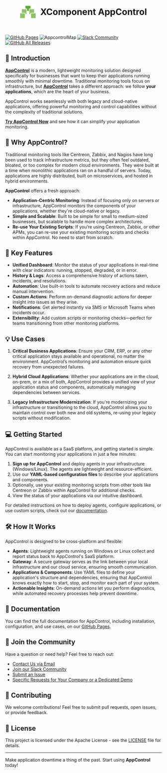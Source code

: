 <div style="display: flex; justify-content: center; align-items: center;">
  <img src="docs/en/logo.svg" alt="AppControl Logo" style="width: 50px; height: auto; margin-right: 15px;" />
  <h1 style="margin: 0;">XComponent AppControl</h1>
</div>
<br/>
<br/>

[![GitHub Pages](https://img.shields.io/badge/GitHub%20Pages-Live-brightgreen)](https://xcomponent.github.io/appcontrol-documentation/)
![AppcontrolMap](https://appcontrol.xcomponent.com/core/api/badge?applicationName=GITHUB_DOCUMENTATION,v1@invivoo)
[![Slack Community](https://slack.xcomponent.com/badge.svg)](http://slack.xcomponent.com/)
[![GitHub All Releases](https://img.shields.io/github/downloads/xcomponent/appcontrol-documentation/total.svg)](https://github.com/xcomponent/appcontrol-documentation/releases)

## 🚀 Introduction

**[AppControl](https://appcontrol.xcomponent.com)** is a modern, lightweight monitoring solution designed specifically for businesses that want to keep their applications running smoothly with minimal downtime. Traditional monitoring tools focus on infrastructure, but **[AppControl](https://appcontrol.xcomponent.com)** takes a different approach: we follow **your applications**, which are the heart of your business.

AppControl works seamlessly with both legacy and cloud-native applications, offering powerful monitoring and control capabilities without the complexity of traditional solutions.

**[Try AppControl Now](https://appcontrol.xcomponent.com)** and see how it can simplify your application monitoring.

## 🌟 Why AppControl?

Traditional monitoring tools like Centreon, Zabbix, and Nagios have long been used to track infrastructure metrics, but they often feel outdated, bloated, or too complex for modern cloud environments. They were built at a time when monolithic applications ran on a handful of servers. Today, applications are highly distributed, built on microservices, and hosted in hybrid environments.

**AppControl** offers a fresh approach:

-   **Application-Centric Monitoring**: Instead of focusing only on servers or infrastructure, AppControl monitors the components of your applications, whether they're cloud-native or legacy.
-   **Simple and Scalable**: Built to be simple for small to medium-sized businesses, but scalable to handle more complex architectures.
-   **Re-use Your Existing Scripts**: If you’re using Centreon, Zabbix, or other APMs, you can re-use your existing monitoring scripts and checks within AppControl. No need to start from scratch.

## 🎯 Key Features

-   **Unified Dashboard**: Monitor the status of your applications in real-time with clear indicators: running, stopped, degraded, or in error.
-   **History & Logs**: Access a comprehensive history of actions taken, incidents, and resolutions.
-   **Automation**: Use built-in tools to automate recovery actions and reduce manual intervention.
-   **Custom Actions**: Perform on-demand diagnostic actions for deeper insight into issues as they arise.
-   **Notifications**: Get alerted instantly via SMS or Microsoft Teams when incidents occur.
-   **Extensibility**: Add custom scripts or monitoring checks—perfect for teams transitioning from other monitoring platforms.

## 💡 Use Cases

1. **Critical Business Applications**: Ensure your CRM, ERP, or any other critical application stays available and operational, no matter the environment. AppControl’s monitoring and automation ensure quick recovery from unexpected failures.
2. **Hybrid Cloud Applications**: Whether your applications are in the cloud, on-prem, or a mix of both, AppControl provides a unified view of your application status and components, automatically managing dependencies between services.

3. **Legacy Infrastructure Modernization**: If you're modernizing your infrastructure or transitioning to the cloud, AppControl allows you to maintain control over both new and old systems, re-using your legacy scripts without modification.

## 💻 Getting Started

AppControl is available as a SaaS platform, and getting started is simple. You can start monitoring your applications in just a few minutes:

1. **Sign up for AppControl** and deploy agents in your infrastructure (Windows/Linux). The agents are lightweight and resource-efficient.
2. Use our **YAML-based configuration files** to describe your applications and components.
3. Optionally, use your existing monitoring scripts from other tools like Centreon or Zabbix within AppControl for additional checks.
4. View the status of your applications via our intuitive dashboard.

For detailed instructions on how to deploy agents, configure applications, or use custom scripts, check out our [documentation](https://xcomponent.github.io/appcontrol-documentation/).

## 🛠 How It Works

AppControl is designed to be cross-platform and flexible:

-   **Agents**: Lightweight agents running on Windows or Linux collect and report status back to AppControl's SaaS platform.
-   **Gateway**: A secure gateway serves as the link between your local infrastructure and our cloud service, ensuring smooth communication.
-   **Applications & Components**: Use YAML files to define your application's structure and dependencies, ensuring that AppControl knows exactly how to start, stop, and monitor each part of your system.
-   **Actionable Insights**: On-demand actions let you perform diagnostics, while automated recovery processes help prevent downtime.

## 📖 Documentation

You can find the full documentation for AppControl, including installation, configuration, and use cases, on our [GitHub Pages](https://xcomponent.github.io/appcontrol-documentation/).

## 💬 Join the Community

Have a question or need help? Feel free to reach out:

-   [Contact Us via Email](mailto:contact@appcontrol.com)
-   [Join our Slack Community](https://your-slack-link)
-   [Submit an Issue](https://github.com/xcomponent/appcontrol-documentation/issues)
-   [Specific Requests for Your Company or a Dedicated Demo](https://ask.invivoo.com/appcontrol)

## 🙌 Contributing

We welcome contributions! Feel free to submit pull requests, open issues, or provide feedback.

## 📄 License

This project is licensed under the Apache License - see the [LICENSE](LICENSE) file for details.

---

Make application downtime a thing of the past. Start using **AppControl** today!
